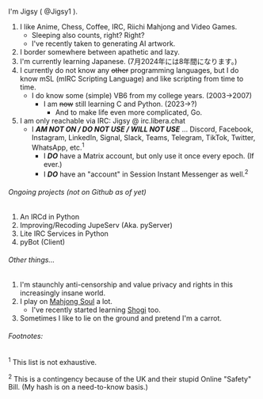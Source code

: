 I'm Jigsy ( @Jigsy1 ).

1. I like Anime, Chess, Coffee, IRC, Riichi Mahjong and Video Games.
   - Sleeping also counts, right? Right?
   - I've recently taken to generating AI artwork.
2. I border somewhere between apathetic and lazy.
3. I'm currently learning Japanese. (7月2024年には8年間になります。)
4. I currently do not know any ~~other~~ programming languages, but I do know mSL (mIRC Scripting Language) and like scripting from time to time.
   - I do know some (simple) VB6 from my college years. (2003->2007)
      - I am ~~now~~ still learning C and Python. (2023->?)
         - And to make life even more complicated, Go.
5. I am only reachable via IRC: Jigsy @ irc.libera.chat
   - I ***AM NOT ON / DO NOT USE / WILL NOT USE*** ... Discord, Facebook, Instagram, LinkedIn, Signal, Slack, Teams, Telegram, TikTok, Twitter, WhatsApp, etc.<sup>1</sup>
      - I ***DO*** have a Matrix account, but only use it once every epoch. (If ever.)
      - I ***DO*** have an "account" in Session Instant Messenger as well.<sup>2</sup>

###### Ongoing projects (not on Github as of yet)

1. An IRCd in Python
2. Improving/Recoding JupeServ (Aka. pyServer)
3. Lite IRC Services in Python
4. pyBot (Client)

###### Other things...

1. I'm staunchly anti-censorship and value privacy and rights in this increasingly insane world.
2. I play on <a href="https://mahjongsoul.game.yo-star.com/" target="_blank" title="Mahjong Soul">Mahjong Soul</a> a lot.
   - I've recently started learning <a href="https://lishogi.org/" target="_blank" title="Lishogi">Shogi</a> too.
3. Sometimes I like to lie on the ground and pretend I'm a carrot.

###### Footnotes:

<sup>1</sup> This list is not exhaustive.

<sup>2</sup> This is a contingency because of the UK and their stupid Online "Safety" Bill. (My hash is on a need-to-know basis.)
